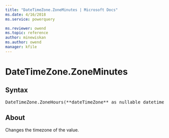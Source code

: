 ```yaml
---
title: "DateTimeZone.ZoneMinutes | Microsoft Docs"
ms.date: 4/16/2018
ms.service: powerquery

ms.reviewer: owend
ms.topic: reference
author: minewiskan
ms.author: owend
manager: kfile
---
```

# DateTimeZone.ZoneMinutes

## Syntax

<pre>
DateTimeZone.ZoneHours(**dateTimeZone** as nullable datetimezone) as nullable number
</pre>

## About
Changes the timezone of the value.

